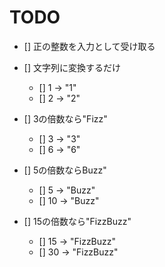 TODO
====================
- [] 正の整数を入力として受け取る

- [] 文字列に変換するだけ
    - [] 1 -> "1"
    - [] 2 -> "2"

- [] 3の倍数なら"Fizz"
    - [] 3 -> "3"
    - [] 6 -> "6"

- [] 5の倍数ならBuzz"
    - [] 5 -> "Buzz"
    - [] 10 -> "Buzz"

- [] 15の倍数なら"FizzBuzz"
    - [] 15 -> "FizzBuzz"
    - [] 30 -> "FizzBuzz"

